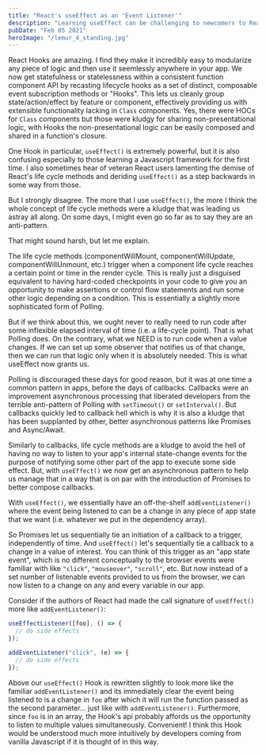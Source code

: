 ```yaml
---
title: "React's useEffect as an 'Event Listener'"
description: "Learning useEffect can be challenging to newcomers to React, but teaching it as an analog to addEventListener can make it easier."
pubDate: "Feb 05 2021"
heroImage: "/lemur_4_standing.jpg"
---
```


React Hooks are amazing. I find they make it incredibly easy to modularize any piece of logic and then use it seemlessly anywhere in your app. We now get statefulness or statelessness within a consistent function component API by recasting lifecycle hooks as a set of distinct, composable event subscription methods or "Hooks". This lets us cleanly group state/action/effect by feature or component, effectively providing us with extensible functionality lacking in `Class` components. Yes, there were HOCs for `Class` components but those were kludgy for sharing non-presentational logic, with Hooks the non-presentational logic can be easily composed and shared in a function's closure.

One Hook in particular, `useEffect()` is extremely powerful, but it is also confusing especially to those learning a Javascript framework for the first time. I also sometimes hear of veteran React users lamenting the demise of React's life cycle methods and deriding `useEffect()` as a step backwards in some way from those.

But I strongly disagree. The more that I use `useEffect()`, the more I think the whole concept of life cycle methods were a kludge that was leading us astray all along. On some days, I might even go so far as to say they are an anti-pattern.

That might sound harsh, but let me explain.

The life cycle methods (componentWillMount, componentWillUpdate, componentWillUnmount, etc.) trigger when a component life cycle reaches a certain point or time in the render cycle. This is really just a disguised equivalent to having hard-coded checkpoints in your code to give you an opportunity to make assertions or control flow statements and run some other logic depending on a condition. This is essentially a slightly more sophisticated form of Polling.

But if we think about this, we ought never to really need to run code after some inflexible elapsed interval of time (i.e. a life-cycle point). That is what Polling does. On the contrary, what we NEED is to run code when a value changes. If we can set up some observer that notifies us of that change, then we can run that logic only when it is absolutely needed. This is what useEffect now grants us.

Polling is discouraged these days for good reason, but it was at one time a common pattern in apps, before the days of callbacks. Callbacks were an improvement asynchronous processing that liberated developers from the terrible anti-pattern of Polling with `setTimeout()` or `setInterval()`. But callbacks quickly led to callback hell which is why it is also a kludge that has been supplanted by other, better asynchronous patterns like Promises and Async/Await.

Similarly to callbacks, life cycle methods are a kludge to avoid the hell of having no way to listen to your app's internal state-change events for the purpose of notifying some other part of the app to execute some side effect. But, with `useEffect()` we now get an asynchronous pattern to help us manage that in a way that is on par with the introduction of Promises to better compose callbacks.

With `useEffect()`, we essentially have an off-the-shelf `addEventListener()` where the event being listened to can be a change in any piece of app state that we want (i.e. whatever we put in the dependency array).

So Promises let us sequentially tie an initiation of a callback to a trigger, independently of time. And `useEffect()` let's sequentially tie a callback to a change in a value of interest. You can think of this trigger as an "app state event", which is no different conceptually to the browser events were familiar with like `"click"`, `"mouseover"`, `"scroll"`, etc. But now instead of a set number of listenable events provided to us from the browser, we can now listen to a change on any and every variable in our app.

Consider if the authors of React had made the call signature of `useEffect()` more like `addEventListener()`:

```js
useEffectListener([foo], () => {
  // do side effects
});

addEventListener("click", (e) => {
  // do side effects
});
```

Above our `useEffect()` Hook is rewritten slightly to look more like the familiar `addEventListener()` and its immediately clear the event being listened to is a change in `foo` after which it will run the function passed as the second parameter... just like with `addEventListener()`. Furthermore, since `foo` is in an array, the Hook's api probably affords us the opportunity to listen to multiple values simultaneously. Convenient! I think this Hook would be understood much more intuitively by developers coming from vanilla Javascript if it is thought of in this way.
